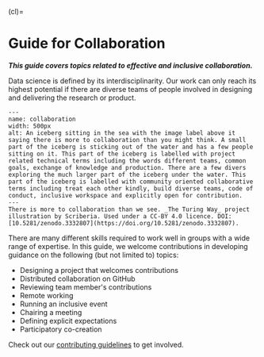 (cl)=
# Guide for Collaboration

***This guide covers topics related to effective and inclusive collaboration.***

Data science is defined by its interdisciplinarity.
Our work can only reach its highest potential if there are diverse teams of people involved in designing and delivering the research or product.

```{figure} ../figures/collaboration.*
---
name: collaboration
width: 500px
alt: An iceberg sitting in the sea with the image label above it saying there is more to collaboration than you might think. A small part of the iceberg is sticking out of the water and has a few people sitting on it. This part of the iceberg is labelled with project related technical terms including the words different teams, common goals, exchange of knowledge and production. There are a few divers exploring the much larger part of the iceberg under the water. This part of the iceberg is labelled with community oriented collaborative terms including treat each other kindly, build diverse teams, code of conduct, inclusive workspace and explicitly open for contribution.
---
There is more to collaboration than we see. _The Turing Way_ project illustration by Scriberia. Used under a CC-BY 4.0 licence. DOI: [10.5281/zenodo.3332807](https://doi.org/10.5281/zenodo.3332807).
```

There are many different skills required to work well in groups with a wide range of expertise.
In this guide, we welcome contributions in developing guidance on the following (but not limited to) topics:

* Designing a project that welcomes contributions
* Distributed collaboration on GitHub
* Reviewing team member's contributions
* Remote working
* Running an inclusive event
* Chairing a meeting
* Defining explicit expectations
* Participatory co-creation

Check out our [contributing guidelines](https://github.com/the-turing-way/the-turing-way/blob/main/CONTRIBUTING.md) to get involved.

